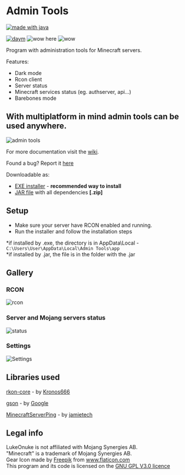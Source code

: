 # Admin Tools
[![made with java](https://camo.githubusercontent.com/f323bfd5013976480497e79198bee01b7c5356a4/687474703a2f2f466f7254686542616467652e636f6d2f696d616765732f6261646765732f6d6164652d776974682d6a6176612e737667)](https://www.java.com/)


[![daym](https://img.shields.io/github/downloads/LukeOnuke/AdminTools/total)](https://github.com/LukeOnuke/AdminTools/releases) ![wow here](https://img.shields.io/github/license/LukeOnuke/AdminTools) ![wow](https://img.shields.io/github/v/release/LukeOnuke/AdminTools?include_prereleases)

Program with administration tools for Minecraft servers.

Features:
 - Dark mode
 - Rcon client
 - Server status
 - Minecraft services status (eg. authserver, api...)
 - Barebones mode
 
## With multiplatform in mind admin tools can be used anywhere.
![admin tools](https://i.imgur.com/Rqxxcbg.png)

For more documentation visit the [wiki](https://github.com/LukeOnuke/AdminTools/wiki).

Found a bug? Report it [here](https://github.com/LukeOnuke/AdminTools/issues/new)

Downloadable as:
- [EXE installer](https://github.com/LukeOnuke/AdminTools/releases) - **recommended way to install**
- [JAR file](https://github.com/LukeOnuke/AdminTools/releases) with all dependencies **[.zip]**

## Setup
 - Make sure your server have RCON enabled and running. 
 - Run the installer and follow the installation steps

*if installed by .exe, the directory is in AppData\Local - `C:\Users\User\AppData\Local\Admin Tools\app`  
*if installed by .jar, the file is in the folder with the .jar

## Gallery
### RCON
![rcon](https://i.imgur.com/PchJsn3.png)
### Server and Mojang servers status
![status](https://i.imgur.com/xlsjx7I.png)
### Settings
![Settings](https://i.imgur.com/6KbtzCf.png)

## Libraries used
[rkon-core](https://github.com/Kronos666/rkon-core)  - by [Kronos666](https://github.com/Kronos666)

[gson](https://github.com/google/gson) - by [Google](https://github.com/google)

[MinecraftServerPing](https://github.com/jamietech/MinecraftServerPing) - by [jamietech](https://github.com/jamietech)

## Legal info
LukeOnuke is not affiliated with Mojang Synergies AB.  
"Minecraft" is a trademark of Mojang Synergies AB.  
Gear Icon made by [Freepik](https://www.flaticon.com/authors/freepik) from www.flaticon.com  
This program and its code is licensed on the [GNU GPL V3.0 licence](https://github.com/LukeOnuke/AdminTools/blob/master/LICENSE)
